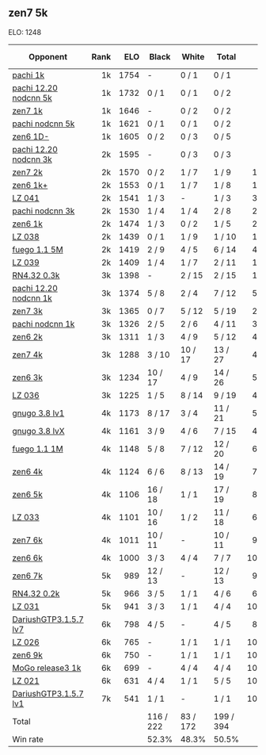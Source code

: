 ## zen7 5k ##

ELO: 1248

Opponent | Rank | ELO | Black | White | Total | Win rate
---------|-----:|----:|-------|-------|-------|-------:
[pachi 1k](pachi%201k.md) | 1k | 1754 | - | 0 / 1 | 0 / 1 | 0.0%
[pachi 12.20 nodcnn 5k](pachi%2012.20%20nodcnn%205k.md) | 1k | 1732 | 0 / 1 | 0 / 1 | 0 / 2 | 0.0%
[zen7 1k](zen7%201k.md) | 1k | 1646 | - | 0 / 2 | 0 / 2 | 0.0%
[pachi nodcnn 5k](pachi%20nodcnn%205k.md) | 1k | 1621 | 0 / 1 | 0 / 1 | 0 / 2 | 0.0%
[zen6 1D-](zen6%201D-.md) | 1k | 1605 | 0 / 2 | 0 / 3 | 0 / 5 | 0.0%
[pachi 12.20 nodcnn 3k](pachi%2012.20%20nodcnn%203k.md) | 2k | 1595 | - | 0 / 3 | 0 / 3 | 0.0%
[zen7 2k](zen7%202k.md) | 2k | 1570 | 0 / 2 | 1 / 7 | 1 / 9 | 11.1%
[zen6 1k+](zen6%201k+.md) | 2k | 1553 | 0 / 1 | 1 / 7 | 1 / 8 | 12.5%
[LZ 041](LZ%20041.md) | 2k | 1541 | 1 / 3 | - | 1 / 3 | 33.3%
[pachi nodcnn 3k](pachi%20nodcnn%203k.md) | 2k | 1530 | 1 / 4 | 1 / 4 | 2 / 8 | 25.0%
[zen6 1k](zen6%201k.md) | 2k | 1474 | 1 / 3 | 0 / 2 | 1 / 5 | 20.0%
[LZ 038](LZ%20038.md) | 2k | 1439 | 0 / 1 | 1 / 9 | 1 / 10 | 10.0%
[fuego 1.1 5M](fuego%201.1%205M.md) | 2k | 1419 | 2 / 9 | 4 / 5 | 6 / 14 | 42.9%
[LZ 039](LZ%20039.md) | 2k | 1409 | 1 / 4 | 1 / 7 | 2 / 11 | 18.2%
[RN4.32 0.3k](RN4.32%200.3k.md) | 3k | 1398 | - | 2 / 15 | 2 / 15 | 13.3%
[pachi 12.20 nodcnn 1k](pachi%2012.20%20nodcnn%201k.md) | 3k | 1374 | 5 / 8 | 2 / 4 | 7 / 12 | 58.3%
[zen7 3k](zen7%203k.md) | 3k | 1365 | 0 / 7 | 5 / 12 | 5 / 19 | 26.3%
[pachi nodcnn 1k](pachi%20nodcnn%201k.md) | 3k | 1326 | 2 / 5 | 2 / 6 | 4 / 11 | 36.4%
[zen6 2k](zen6%202k.md) | 3k | 1311 | 1 / 3 | 4 / 9 | 5 / 12 | 41.7%
[zen7 4k](zen7%204k.md) | 3k | 1288 | 3 / 10 | 10 / 17 | 13 / 27 | 48.1%
[zen6 3k](zen6%203k.md) | 3k | 1234 | 10 / 17 | 4 / 9 | 14 / 26 | 53.8%
[LZ 036](LZ%20036.md) | 3k | 1225 | 1 / 5 | 8 / 14 | 9 / 19 | 47.4%
[gnugo 3.8 lv1](gnugo%203.8%20lv1.md) | 4k | 1173 | 8 / 17 | 3 / 4 | 11 / 21 | 52.4%
[gnugo 3.8 lvX](gnugo%203.8%20lvX.md) | 4k | 1161 | 3 / 9 | 4 / 6 | 7 / 15 | 46.7%
[fuego 1.1 1M](fuego%201.1%201M.md) | 4k | 1148 | 5 / 8 | 7 / 12 | 12 / 20 | 60.0%
[zen6 4k](zen6%204k.md) | 4k | 1124 | 6 / 6 | 8 / 13 | 14 / 19 | 73.7%
[zen6 5k](zen6%205k.md) | 4k | 1106 | 16 / 18 | 1 / 1 | 17 / 19 | 89.5%
[LZ 033](LZ%20033.md) | 4k | 1101 | 10 / 16 | 1 / 2 | 11 / 18 | 61.1%
[zen7 6k](zen7%206k.md) | 4k | 1011 | 10 / 11 | - | 10 / 11 | 90.9%
[zen6 6k](zen6%206k.md) | 4k | 1000 | 3 / 3 | 4 / 4 | 7 / 7 | 100.0%
[zen6 7k](zen6%207k.md) | 5k | 989 | 12 / 13 | - | 12 / 13 | 92.3%
[RN4.32 0.2k](RN4.32%200.2k.md) | 5k | 966 | 3 / 5 | 1 / 1 | 4 / 6 | 66.7%
[LZ 031](LZ%20031.md) | 5k | 941 | 3 / 3 | 1 / 1 | 4 / 4 | 100.0%
[DariushGTP3.1.5.7 lv7](DariushGTP3.1.5.7%20lv7.md) | 6k | 798 | 4 / 5 | - | 4 / 5 | 80.0%
[LZ 026](LZ%20026.md) | 6k | 765 | - | 1 / 1 | 1 / 1 | 100.0%
[zen6 9k](zen6%209k.md) | 6k | 750 | - | 1 / 1 | 1 / 1 | 100.0%
[MoGo release3 1k](MoGo%20release3%201k.md) | 6k | 699 | - | 4 / 4 | 4 / 4 | 100.0%
[LZ 021](LZ%20021.md) | 6k | 631 | 4 / 4 | 1 / 1 | 5 / 5 | 100.0%
[DariushGTP3.1.5.7 lv1](DariushGTP3.1.5.7%20lv1.md) | 7k | 541 | 1 / 1 | - | 1 / 1 | 100.0%
Total | | | 116 / 222 | 83 / 172 | 199 / 394 | 
Win rate| | | 52.3% | 48.3% | 50.5% | 
